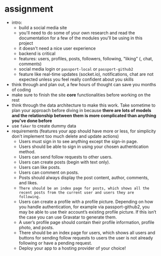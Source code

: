 # assignment 
- intro: 
	- build a social media site
	- you'll need to do some of your own research and read the documentation for a few of the modules you'll be using in this project
	- it doesn't need a nice user experience
	- backend is critical
	- features: users, profiles, posts, followers, following, "liking" (, chat, comments)
	- social media login or `passport-local` or `passport-github2`
	- feature like real-time updates (socket.io), notifications, chat are not expected unless you feel really confident about you skills
- think through and plan out, a few hours of thought can save you months of coding
- make sure to finish the site **core** functionalities before working on the rest
- think through the data architecture to make this work. Take sometime to plan your approach before diving in because **there are lots of models and the relationship between them is more complicated than anything you've done before** 
- use `faker` to create dummy data
- requirements (features your app should have more or less, for simplicity don't implement too much delete and update actions) 
	- Users must sign in to see anything except the sign-in page.
	- Users should be able to sign in using your chosen authentication method.
	- Users can send follow requests to other users.
	- Users can create posts (begin with text only).
	- Users can like posts.
	- Users can comment on posts.
	- Posts should always display the post content, author, comments, and likes.
	- `There should be an index page for posts, which shows all the recent posts from the current user and users they are following.`
	- Users can create a profile with a profile picture. Depending on how you handle authentication, for example via passport-github2, you may be able to use their account’s existing profile picture. If this isn’t the case you can use Gravatar to generate them.
	- A user’s profile page should contain their profile information, profile photo, and posts.
	- There should be an index page for users, which shows all users and buttons for sending follow requests to users the user is not already following or have a pending request.
	- Deploy your app to a hosting provider of your choice!

